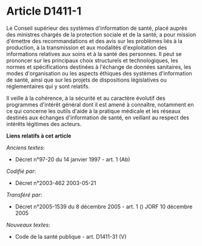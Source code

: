 # Article D1411-1

Le Conseil supérieur des systèmes d'information de santé, placé auprès des ministres chargés de la protection sociale et de
la santé, a pour mission d'émettre des recommandations et des avis sur les problèmes liés à la production, à la transmission
et aux modalités d'exploitation des informations relatives aux soins et à la santé des personnes. Il peut se prononcer sur
les principaux choix structurels et technologiques, les normes et spécifications destinées à l'échange de données sanitaires,
les modes d'organisation ou les aspects éthiques des systèmes d'information de santé, ainsi que sur les projets de
dispositions législatives ou réglementaires qui y sont relatifs.

Il veille à la cohérence, à la sécurité et au caractère évolutif des programmes d'intérêt général dont il est amené à
connaître, notamment en ce qui concerne les outils d'aide à la pratique médicale et les réseaux destinés aux échanges
d'information de santé, en veillant au respect des intérêts légitimes des acteurs.

**Liens relatifs à cet article**

_Anciens textes_:

  - Décret n°97-20 du 14 janvier 1997 - art. 1 (Ab)

_Codifié par_:

  - Décret n°2003-462 2003-05-21

_Transféré par_:

  - Décret n°2005-1539 du 8 décembre 2005 - art. 1 () JORF 10 décembre 2005

_Nouveaux textes_:

  - Code de la santé publique - art. D1411-31 (V)
